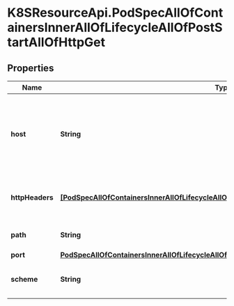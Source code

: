# K8SResourceApi.PodSpecAllOfContainersInnerAllOfLifecycleAllOfPostStartAllOfHttpGet

## Properties

Name | Type | Description | Notes
------------ | ------------- | ------------- | -------------
**host** | **String** | Host name to connect to, defaults to the pod IP. You probably want to set \&quot;Host\&quot; in httpHeaders instead. | [optional] 
**httpHeaders** | [**[PodSpecAllOfContainersInnerAllOfLifecycleAllOfPostStartAllOfHttpGetAllOfHttpHeadersInner]**](PodSpecAllOfContainersInnerAllOfLifecycleAllOfPostStartAllOfHttpGetAllOfHttpHeadersInner.md) | Custom headers to set in the request. HTTP allows repeated headers. | [optional] 
**path** | **String** | Path to access on the HTTP server. | [optional] 
**port** | [**PodSpecAllOfContainersInnerAllOfLifecycleAllOfPostStartAllOfHttpGetAllOfPort**](PodSpecAllOfContainersInnerAllOfLifecycleAllOfPostStartAllOfHttpGetAllOfPort.md) |  | 
**scheme** | **String** | Scheme to use for connecting to the host. Defaults to HTTP. | [optional] 


